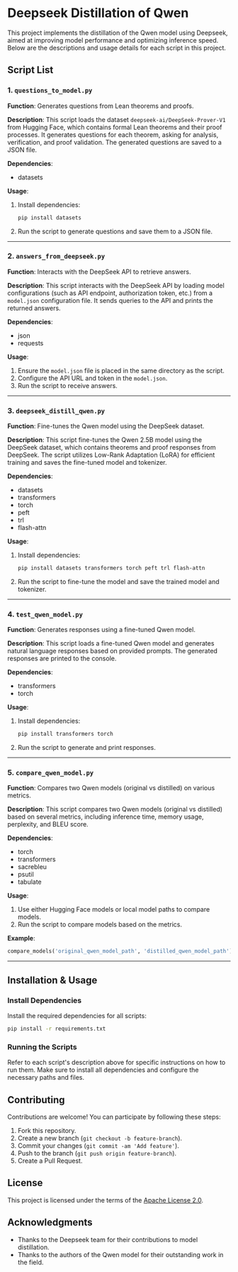 # Deepseek Distillation of Qwen

This project implements the distillation of the Qwen model using Deepseek, aimed at improving model performance and optimizing inference speed. Below are the descriptions and usage details for each script in this project.

## Script List

### 1. `questions_to_model.py`

**Function**: Generates questions from Lean theorems and proofs.

**Description**:
This script loads the dataset `deepseek-ai/DeepSeek-Prover-V1` from Hugging Face, which contains formal Lean theorems and their proof processes. It generates questions for each theorem, asking for analysis, verification, and proof validation. The generated questions are saved to a JSON file.

**Dependencies**:
- datasets

**Usage**:
1. Install dependencies:
   ```bash
   pip install datasets
   ```
2. Run the script to generate questions and save them to a JSON file.

---

### 2. `answers_from_deepseek.py`

**Function**: Interacts with the DeepSeek API to retrieve answers.

**Description**:
This script interacts with the DeepSeek API by loading model configurations (such as API endpoint, authorization token, etc.) from a `model.json` configuration file. It sends queries to the API and prints the returned answers.

**Dependencies**:
- json
- requests

**Usage**:
1. Ensure the `model.json` file is placed in the same directory as the script.
2. Configure the API URL and token in the `model.json`.
3. Run the script to receive answers.

---

### 3. `deepseek_distill_qwen.py`

**Function**: Fine-tunes the Qwen model using the DeepSeek dataset.

**Description**:
This script fine-tunes the Qwen 2.5B model using the DeepSeek dataset, which contains theorems and proof responses from DeepSeek. The script utilizes Low-Rank Adaptation (LoRA) for efficient training and saves the fine-tuned model and tokenizer.

**Dependencies**:
- datasets
- transformers
- torch
- peft
- trl
- flash-attn

**Usage**:
1. Install dependencies:
   ```bash
   pip install datasets transformers torch peft trl flash-attn
   ```
2. Run the script to fine-tune the model and save the trained model and tokenizer.

---

### 4. `test_qwen_model.py`

**Function**: Generates responses using a fine-tuned Qwen model.

**Description**:
This script loads a fine-tuned Qwen model and generates natural language responses based on provided prompts. The generated responses are printed to the console.

**Dependencies**:
- transformers
- torch

**Usage**:
1. Install dependencies:
   ```bash
   pip install transformers torch
   ```
2. Run the script to generate and print responses.

---

### 5. `compare_qwen_model.py`

**Function**: Compares two Qwen models (original vs distilled) on various metrics.

**Description**:
This script compares two Qwen models (original vs distilled) based on several metrics, including inference time, memory usage, perplexity, and BLEU score.

**Dependencies**:
- torch
- transformers
- sacrebleu
- psutil
- tabulate

**Usage**:
1. Use either Hugging Face models or local model paths to compare models.
2. Run the script to compare models based on the metrics.

**Example**:
```python
compare_models('original_qwen_model_path', 'distilled_qwen_model_path')
```

---

## Installation & Usage

### Install Dependencies

Install the required dependencies for all scripts:

```bash
pip install -r requirements.txt
```

### Running the Scripts

Refer to each script's description above for specific instructions on how to run them. Make sure to install all dependencies and configure the necessary paths and files.

## Contributing

Contributions are welcome! You can participate by following these steps:

1. Fork this repository.
2. Create a new branch (`git checkout -b feature-branch`).
3. Commit your changes (`git commit -am 'Add feature'`).
4. Push to the branch (`git push origin feature-branch`).
5. Create a Pull Request.

## License

This project is licensed under the terms of the [Apache License 2.0](http://www.apache.org/licenses/LICENSE-2.0).

## Acknowledgments

- Thanks to the Deepseek team for their contributions to model distillation.
- Thanks to the authors of the Qwen model for their outstanding work in the field.

